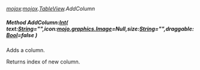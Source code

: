 _[mojox](../../modules/mojox/mojox-module.md):[mojox](../../modules/mojox/mojox-module.md).[TableView](../../modules/mojox/mojox-tableview.md).AddColumn_
##### Method AddColumn:[Int](../../modules/wonkey/wonkey-types-int.md)( text:[String](../../modules/wonkey/wonkey-types-string.md)="",icon:[mojo.graphics.Image](../../modules/mojo/mojo-graphics-image.md)=Null,size:[String](../../modules/wonkey/wonkey-types-string.md)="",draggable:[Bool](../../modules/wonkey/wonkey-types-bool.md)=false )
Adds a column.

Returns index of new column.
